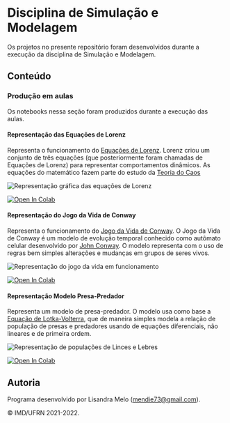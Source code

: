 # Disciplina de Simulação e Modelagem
Os projetos no presente repositório foram desenvolvidos durante a execução da disciplina de Simulação e Modelagem.

## Conteúdo

### Produção em aulas
Os notebooks nessa seção foram produzidos durante a execução das aulas.

#### Representação das Equações de Lorenz

Representa o funcionamento do [Equações de Lorenz](https://pt.wikipedia.org/wiki/Atractor_de_Lorenz). Lorenz criou um conjunto de três equações (que posteriormente foram chamadas de Equações de Lorenz) para representar comportamentos dinâmicos. As equações do matemático fazem parte do estudo da [Teoria do Caos](https://pt.wikipedia.org/wiki/Teoria_do_caos#Equa%C3%A7%C3%B5es_de_Lorenz)

![Representação gráfica das equações de Lorenz](https://upload.wikimedia.org/wikipedia/commons/1/13/A_Trajectory_Through_Phase_Space_in_a_Lorenz_Attractor.gif)

[![Open In Colab](https://colab.research.google.com/assets/colab-badge.svg)](https://colab.research.google.com/drive/1-s04klk0yykvTIUnVUfslBX-tl6z_lPe?usp=sharing)

#### Representação do Jogo da Vida de Conway

Representa o funcionamento do [Jogo da Vida de Conway](https://pt.wikipedia.org/wiki/Jogo_da_vida). O Jogo da Vida de Conway é um modelo de evolução temporal conhecido como autômato celular desenvolvido por [John Conway](https://pt.wikipedia.org/wiki/John_Conway). O modelo representa com o uso de regras bem simples alterações e mudanças em grupos de seres vivos.

![Representação do jogo da vida em funcionamento](https://upload.wikimedia.org/wikipedia/commons/e/e5/Gospers_glider_gun.gif)

[![Open In Colab](https://colab.research.google.com/assets/colab-badge.svg)](https://colab.research.google.com/drive/1QA1TE1smVigkGXBX0a9jDyWqTVv2H01Y?usp=sharing)

#### Representação Modelo Presa-Predador

Representa um modelo de presa-predador. O modelo usa como base a [Equação de Lotka-Volterra](https://pt.wikipedia.org/wiki/Equa%C3%A7%C3%A3o_de_Lotka-Volterra), que de maneira simples modela a relação de população de presas e predadores usando de equações diferenciais, não lineares e de primeira ordem.

![Representação de populações de Linces e Lebres](https://upload.wikimedia.org/wikipedia/commons/thumb/5/5b/Milliers_fourrures_vendues_en_environ_90_ans_odum_1953_en.jpg/330px-Milliers_fourrures_vendues_en_environ_90_ans_odum_1953_en.jpg)

[![Open In Colab](https://colab.research.google.com/assets/colab-badge.svg)](https://colab.research.google.com/drive/1HsiOWouDjX5pQslUV00tib0Pp982jowm?usp=sharing)


## Autoria

Programa desenvolvido por Lisandra Melo (<mendie73@gmail.com>).

&copy; IMD/UFRN 2021-2022.